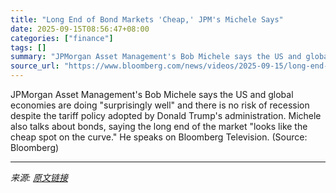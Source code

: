 ```yaml
---
title: "Long End of Bond Markets 'Cheap,' JPM's Michele Says"
date: 2025-09-15T08:56:47+08:00
categories: ["finance"]
tags: []
summary: "JPMorgan Asset Management's Bob Michele says the US and global economies are doing \"surprisingly well\" and there is no risk of recession despite the tariff policy adopted by Donald Trump's administrat"
source_url: "https://www.bloomberg.com/news/videos/2025-09-15/long-end-of-bond-markets-cheap-jpm-s-michele-says"
---
```


JPMorgan Asset Management's Bob Michele says the US and global economies are doing "surprisingly well" and there is no risk of recession despite the tariff policy adopted by Donald Trump's administration. Michele also talks about bonds, saying the long end of the market "looks like the cheap spot on the curve." He speaks on Bloomberg Television. (Source: Bloomberg)

---

*来源: [原文链接](https://www.bloomberg.com/news/videos/2025-09-15/long-end-of-bond-markets-cheap-jpm-s-michele-says)*
